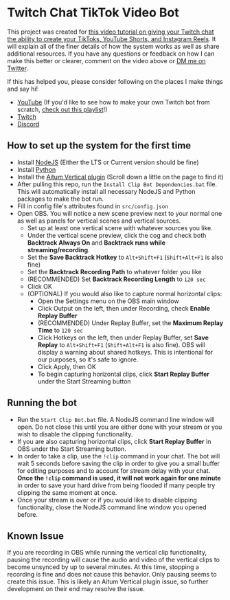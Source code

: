 # Twitch Chat TikTok Video Bot

This project was created for [this video tutorial on giving your Twitch chat the ability to create your TikToks, YouTube Shorts, and Instagram Reels](). It will explain all of the finer details of how the system works as well as share additional resources. If you have any questions or feedback on how I can make this better or clearer, comment on the video above or [DM me on Twitter](https://twitter.com/SirSilverStar).

If this has helped you, please consider following on the places I make things and say hi!
- [YouTube](https://www.youtube.com/@SirSilverStar) (If you'd like to see how to make your own Twitch bot from scratch, [check out this playlist](https://youtube.com/playlist?list=PLKaXzzk7E_iWKXDe4DQAVx9m-l1yZhEL5)!)
- [Twitch](https://twitch.tv/SirSilverStar)
- [Discord](https://discord.gg/fz5556n)

## How to set up the system for the first time

- Install [NodeJS](https://nodejs.org/en/) (Either the LTS or Current version should be fine)
- Install [Python](https://www.python.org/)
- Install the [Aitum Vertical plugin](https://aitum.tv/) (Scroll down a little on the page to find it)
- After pulling this repo, run the `Install Clip Bot Dependencies.bat` file. This will automatically install all necessary NodeJS and Python packages to make the bot run.
- Fill in config file's attributes found in `src/config.json`
- Open OBS. You will notice a new scene preview next to your normal one as well as panels for vertical scenes and vertical sources.
  - Set up at least one vertical scene with whatever sources you like.
  - Under the vertical scene preview, click the cog and check both **Backtrack Always On** and **Backtrack runs while streaming/recording**.
  - Set the **Save Backtrack Hotkey** to `Alt+Shift+F1` (`Shift+Alt+F1` is also fine)
  - Set the **Backtrack Recording Path** to whatever folder you like
  - (RECOMMENDED) Set **Backtrack Recording Length** to `120 sec`
  - Click OK
  - (OPTIONAL) If you would also like to capture normal horizontal clips:
    - Open the Settings menu on the OBS main window
    - Click Output on the left, then under Recording, check **Enable Replay Buffer**
    - (RECOMMENDED) Under Replay Buffer, set the **Maximum Replay Time** to `120 sec`
    - Click Hotkeys on the left, then under Replay Buffer, set **Save Replay** to `Alt+Shift+F1` (`Shift+Alt+F1` is also fine). OBS will display a warning about shared hotkeys. This is intentional for our purposes, so it's safe to ignore.
    - Click Apply, then OK
    - To begin capturing horizontal clips, click **Start Replay Buffer** under the Start Streaming button

## Running the bot
- Run the `Start Clip Bot.bat` file. A NodeJS command line window will open. Do not close this until you are either done with your stream or you wish to disable the clipping functionality.
- If you are also capturing horizontal clips, click **Start Replay Buffer** in OBS under the Start Streaming button.
- In order to take a clip, use the `!clip` command in your chat. The bot will wait 5 seconds before saving the clip in order to give you a small buffer for editing purposes and to account for stream delay with your chat. **Once the `!clip` command is used, it will not work again for one minute** in order to save your hard drive from being flooded if many people try clipping the same moment at once.
- Once your stream is over or if you would like to disable clipping functionality, close the NodeJS command line window you opened before.

## Known Issue
If you are recording in OBS while running the vertical clip functionality, pausing the recording will cause the audio and video of the vertical clips to become unsynced by up to several minutes. At this time, stopping a recording is fine and does not cause this behavior. Only pausing seems to create this issue. This is likely an Aitum Vertical plugin issue, so further development on their end may resolve the issue.